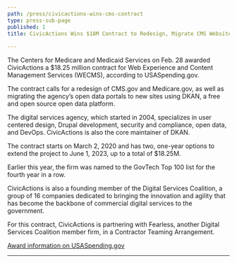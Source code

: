 ```yaml
---
path: /press/civicactions-wins-cms-contract
type: press-sub-page
published: 1
title: CivicActions Wins $18M Contract to Redesign, Migrate CMS Websites
 
---
```


The Centers for Medicare and Medicaid Services on Feb. 28 awarded CivicActions a $18.25 million contract for Web Experience and Content Management Services (WECMS), according to USASpending.gov.  

The contract calls for a redesign of CMS.gov and Medicare.gov, as well as migrating the agency’s open data portals to new sites using DKAN, a free and open source open data platform. 

The digital services agency, which started in 2004, specializes in user centered design, Drupal development, security and compliance, open data, and DevOps. CivicActions is also the core maintainer of DKAN.

The contract starts on March 2, 2020 and has two, one-year options to extend the project to June 1, 2023, up to a total of $18.25M. 

Earlier this year, the firm was named to the GovTech Top 100 list for the fourth year in a row.

CivicActions is also a founding member of the Digital Services Coalition, a group of 16 companies dedicated to bringing the innovation and agility that has become the backbone of commercial digital services to the government.

For this contract, CivicActions is partnering with Fearless, another Digital Services Coalition member firm, in a Contractor Teaming Arrangement.

<a href="https://www.usaspending.gov/#/award/CONT_AWD_75FCMC20F0025_7530_GS35F337BA_4732" class="external-link">Award information on USASpending.gov</a>

-----------------------------------
